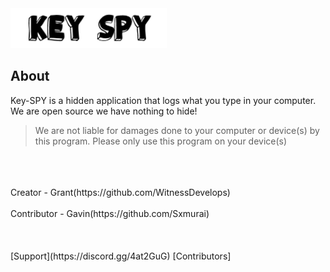 <img src="IMG/keyspylogo.png" width = "250" length = "600">
                                                
                                                

## About

Key-SPY is a hidden application that logs what you type in your computer. We are open source we have nothing to hide! 
> We are not liable for damages done to your computer or device(s) by this program. Please only use this program on your device(s)
<br />
<br />
<br />
Creator - Grant(https://github.com/WitnessDevelops)<br />
<br />
Contributor - Gavin(https://github.com/Sxmurai)<br />
<br />
<br />
<br />
[Support](https://discord.gg/4at2GuG) [Contributors]
                                 
